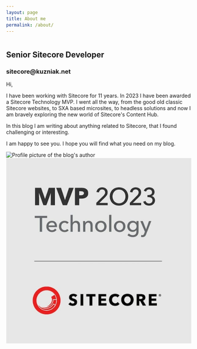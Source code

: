 ```yaml
---
layout: page
title: About me
permalink: /about/
---
```


<div class="row">
    <div class="large-8 column">
        <h2>Senior Sitecore Developer</h2>
        <h3>sitecore@kuzniak.net</h3>
        <p>Hi,</p>
        <p>I have been working with Sitecore for 11 years.
		In 2023 I have been awarded a Sitecore Technology MVP.
        I went all the way, from the good old classic Sitecore websites, to SXA based microsites, 
        to headless solutions and now I am bravely exploring the new world of Sitecore's Content Hub.</p>
        <p>In this blog I am writing about anything related to Sitecore, that I found challenging or interesting.</p>
        <p>I am happy to see you. I hope you will find what you need on my blog.</p>
    </div>
    <div class="large-4 column">
        <img src="/assets/about/profile.jpeg" alt="Profile picture of the blog's author">
        <img src="/assets/about/mvp-badge.jpg" alt="Sitecore Technology MVP 2023 badge.">
    </div>
</div>